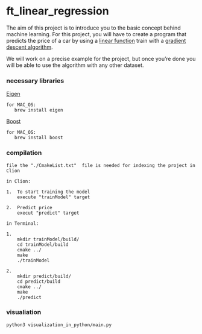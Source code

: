 # ft_linear_regression

  The aim of this project is to introduce you to the basic concept behind machine learning.
For this project, you will have to create a program that predicts the price of a car by
using a [linear function](https://en.wikipedia.org/wiki/Linear_function) train with a [gradient descent algorithm](https://en.wikipedia.org/wiki/Gradient_descent).

  We will work on a precise example for the project, but once you’re done you will be
able to use the algorithm with any other dataset.

### necessary libraries

[Eigen](https://eigen.tuxfamily.org/)
```
for MAC_OS:  
   brew install eigen
```

[Boost](https://www.boost.org/)
```
for MAC_OS:  
   brew install boost
```

### compilation
```
file the "./CmakeList.txt"  file is needed for indexing the project in Clion

in Clion:

1.  To start training the model
    execute "trainModel" target
    
2.  Predict price
    execut "predict" target
    
in Terminal:

1. 
    mkdir trainModel/build/
    cd trainModel/build
    cmake ../
    make
    ./trainModel

2. 
    mkdir predict/build/
    cd predict/build
    cmake ../
    make
    ./predict
```

### visualiation
```
python3 visualization_in_python/main.py
```
